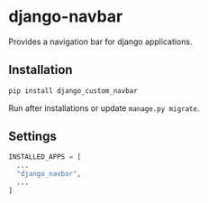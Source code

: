# django-navbar
Provides a navigation bar for django applications.

## Installation
```python
pip install django_custom_navbar
```
Run after installations or update `manage.py migrate`.

## Settings
```python
INSTALLED_APPS = [
  ...
  "django_navbar",
  ...
]
```
